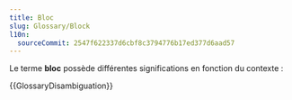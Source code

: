 ```yaml
---
title: Bloc
slug: Glossary/Block
l10n:
  sourceCommit: 2547f622337d6cbf8c3794776b17ed377d6aad57
---
```


Le terme **bloc** possède différentes significations en fonction du contexte&nbsp;:

{{GlossaryDisambiguation}}
